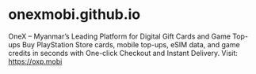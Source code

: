 # onexmobi.github.io
OneX – Myanmar’s Leading Platform for Digital Gift Cards and Game Top-ups Buy PlayStation Store cards, mobile top-ups, eSIM data, and game credits in seconds with One-click Checkout and Instant Delivery. Visit: https://oxp.mobi
